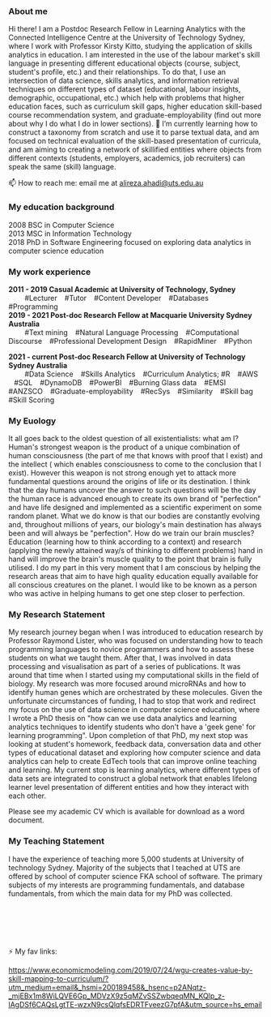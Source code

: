 <h3> About me </h3> 

Hi there! I am a Postdoc Research Fellow in Learning Analytics with the Connected Intelligence Centre at the University of Technology Sydney, where I work with Professor Kirsty Kitto, studying the application of skills analytics in education. I am interested in the use of the labour market's skill language in presenting different educational objects (course, subject, student's profile, etc.) and their relationships. To do that, I use an intersection of data science, skills analytics, and information retrieval techniques on different types of dataset (educational, labour insights, demographic, occupational, etc.) which help with problems that higher education faces, such as curriculum skill gaps, higher education skill-based course recommendation system, and graduate-employability (find out more about why I do what I do in lower sections).
🌱 I’m currently learning how to construct a taxonomy from scratch and use it to parse textual data, and am focused on technical evaluation of the skill-based presentation of curricula, and am aiming to creating a network of skillified entities where objects from different contexts (students, employers, academics, job recruiters) can speak the same (skill) language.
<br>

📫 How to reach me: email me at alireza.ahadi@uts.edu.au 

<h3> My education background </h3> 
 2008 BSC in Computer Science <br>
 2013 MSC in Information Technology <br>
 2018 PhD in Software Engineering focused on exploring data analytics in computer science education 

<h3> My work experience </h3>
<b> 2011 - 2019 Casual Academic at University of Technology, Sydney  </b> <br>
 &emsp;&emsp; #Lecturer &ensp; #Tutor &ensp; #Content Developer &ensp; #Databases &ensp; #Programming <br>
<b> 2019 - 2021 Post-doc Research Fellow at Macquarie University Sydney Australia  </b> <br>
 &emsp;&emsp; #Text mining &ensp; #Natural Language Processing &ensp; #Computational Discourse &ensp; #Professional Development Design &ensp; #RapidMiner &ensp; #Python  <br>
  
<b> 2021 - current Post-doc Research Fellow at University of Technology Sydney Australia </b> <br>
&emsp;&emsp; #Data Science &ensp; #Skills Analytics &ensp; #Curriculum Analytics; #R &ensp; #AWS &ensp; #SQL &ensp;      #DynamoDB &ensp;  #PowerBI &ensp; #Burning Glass data &ensp; #EMSI 
&ensp;  #ANZSCO    &ensp;  #Graduate-employability     &ensp;    #RecSys    &ensp;      #Similarity     &ensp;   #Skill bag     &ensp;   #Skill Scoring   <br>

<h3> My Euology </h3> 
It all goes back to the oldest question of all existentialists: what am I? Human's strongest weapon is the product of a unique combination of human consciousness (the part of me that knows with proof that I exist) and the intellect ( which enables consciousness to come to the conclusion that I exist). However this weapon is not strong enough yet to attack more fundamental questions around the origins of life or its destination. I think that the day humans uncover the answer to such questions will be the day the human race is advanced enough to create its own brand of "perfection" and have life designed and implemented as a scientific experiment on some random planet. What we do know is that our bodies are constantly evolving and, throughout millions of years, our biology's main destination has always been and will always be "perfection". How do we train our brain muscles? Education (learning how to think according to a context) and research (applying the newly attained way/s of thinking to different problems) hand in hand will improve the brain's muscle quality to the point that brain is fully utilised. I do my part in this very moment that I am conscious by helping the research areas that aim to have high quality education equally available for all conscious creatures on the planet. I would like to be known as a person who was active in helping humans to get one step closer to perfection.
<h3> My Research Statement</h3> 
My research journey began when I was introduced to education research by Professor Raymond Lister, who was focused on understanding how to teach programming languages to novice programmers and how to assess these students on what we taught them. After that, I was involved in data processing and visualisation as part of a series of publications. It was around that time when I started using my computational skills in the field of biology. My research was more focused around microRNAs and how to identify human genes which are orchestrated by these molecules. Given the unfortunate circumstances of funding, I had to stop that work and redirect my focus on the use of data science in computer science education, where I wrote a PhD thesis on "how can we use data analytics and learning analytics techniques to identify students who don't have a 'geek gene' for learning programming". Upon completion of that PhD, my next stop was looking at student's homework, feedback data, conversation data and other types of educational dataset and exploring how computer science and data analytics can help to create EdTech tools that can improve online teaching and learning. My current stop is learning analytics, where different types of data sets are integrated to construct a global network that enables lifelong learner level presentation of different entities and how they interact with each other. <br>

Please see my academic CV which is available for download as a word document.

<h3> My Teaching Statement</h3> 
I have the experience of teaching more 5,000 students at University of technology Sydney. Majority of the subjects that I teached at UTS are offered by school of computer science FKA school of software. The primary subjects of my interests are programming fundamentals, and database fundamentals, from which the main data for my PhD was collected.


<br><br>
<br>
<br>

⚡ My fav links: <br>

https://www.economicmodeling.com/2019/07/24/wgu-creates-value-by-skill-mapping-to-curriculum/?utm_medium=email&_hsmi=200189458&_hsenc=p2ANqtz-_mjEBx1m8WiLQVE6Gp_MDVzX9z5qMZvSSZwbqeqMN_KQlp_z-lAgDSf6CAQsLgtTE-wzxN9csQlqfsEDRTFveezG7pfA&utm_source=hs_email

